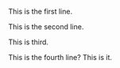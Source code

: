 This is the first line.

This is the second line.

This is third.

This is the fourth line? This is it.
